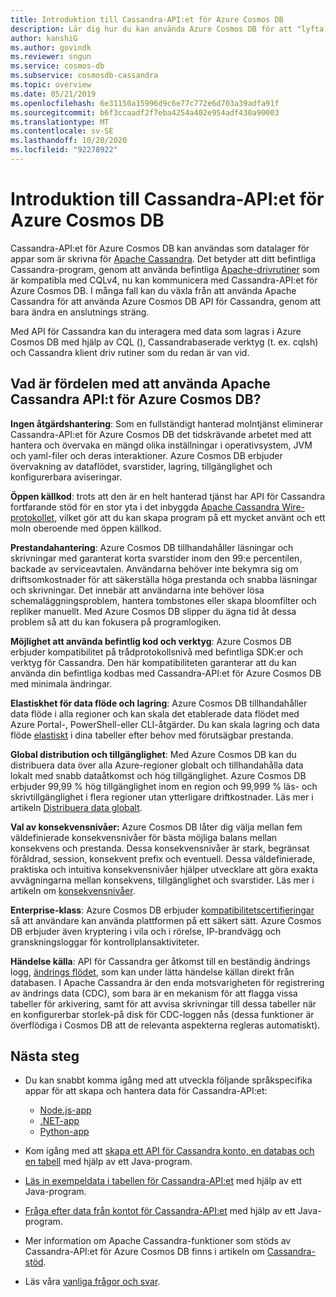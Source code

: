 ```yaml
---
title: Introduktion till Cassandra-API:et för Azure Cosmos DB
description: Lär dig hur du kan använda Azure Cosmos DB för att "lyfta och byta" befintliga program och bygga nya program med hjälp av Cassandra-drivrutiner och CQL
author: kanshiG
ms.author: govindk
ms.reviewer: sngun
ms.service: cosmos-db
ms.subservice: cosmosdb-cassandra
ms.topic: overview
ms.date: 05/21/2019
ms.openlocfilehash: 6e31150a15996d9c6e77c772e6d703a39adfa91f
ms.sourcegitcommit: b6f3ccaadf2f7eba4254a402e954adf430a90003
ms.translationtype: MT
ms.contentlocale: sv-SE
ms.lasthandoff: 10/20/2020
ms.locfileid: "92278922"
---
```

# <a name="introduction-to-the-azure-cosmos-db-cassandra-api"></a>Introduktion till Cassandra-API:et för Azure Cosmos DB

Cassandra-API:et för Azure Cosmos DB kan användas som datalager för appar som är skrivna för [Apache Cassandra](https://cassandra.apache.org). Det betyder att ditt befintliga Cassandra-program, genom att använda befintliga [Apache-drivrutiner](https://cassandra.apache.org/doc/latest/getting_started/drivers.html?highlight=driver) som är kompatibla med CQLv4, nu kan kommunicera med Cassandra-API:et för Azure Cosmos DB. I många fall kan du växla från att använda Apache Cassandra för att använda Azure Cosmos DB API för Cassandra, genom att bara ändra en anslutnings sträng. 

Med API för Cassandra kan du interagera med data som lagras i Azure Cosmos DB med hjälp av CQL (), Cassandrabaserade verktyg (t. ex. cqlsh) och Cassandra klient driv rutiner som du redan är van vid.

## <a name="what-is-the-benefit-of-using-apache-cassandra-api-for-azure-cosmos-db"></a>Vad är fördelen med att använda Apache Cassandra API:t för Azure Cosmos DB?

**Ingen åtgärdshantering**: Som en fullständigt hanterad molntjänst eliminerar Cassandra-API:et för Azure Cosmos DB det tidskrävande arbetet med att hantera och övervaka en mängd olika inställningar i operativsystem, JVM och yaml-filer och deras interaktioner. Azure Cosmos DB erbjuder övervakning av dataflödet, svarstider, lagring, tillgänglighet och konfigurerbara aviseringar.

**Öppen källkod**: trots att den är en helt hanterad tjänst har API för Cassandra fortfarande stöd för en stor yta i det inbyggda [Apache Cassandra Wire-protokollet](cassandra-support.md), vilket gör att du kan skapa program på ett mycket använt och ett moln oberoende med öppen källkod.

**Prestandahantering**: Azure Cosmos DB tillhandahåller läsningar och skrivningar med garanterat korta svarstider inom den 99:e percentilen, backade av serviceavtalen. Användarna behöver inte bekymra sig om driftsomkostnader för att säkerställa höga prestanda och snabba läsningar och skrivningar. Det innebär att användarna inte behöver lösa schemaläggningsproblem, hantera tombstones eller skapa bloomfilter och repliker manuellt. Med Azure Cosmos DB slipper du ägna tid åt dessa problem så att du kan fokusera på programlogiken.

**Möjlighet att använda befintlig kod och verktyg**: Azure Cosmos DB erbjuder kompatibilitet på trådprotokollsnivå med befintliga SDK:er och verktyg för Cassandra. Den här kompatibiliteten garanterar att du kan använda din befintliga kodbas med Cassandra-API:et för Azure Cosmos DB med minimala ändringar.

**Elastiskhet för data flöde och lagring**: Azure Cosmos DB tillhandahåller data flöde i alla regioner och kan skala det etablerade data flödet med Azure Portal-, PowerShell-eller CLI-åtgärder. Du kan skala lagring och data flöde [elastiskt](manage-scale-cassandra.md) i dina tabeller efter behov med förutsägbar prestanda.

**Global distribution och tillgänglighet**: Med Azure Cosmos DB kan du distribuera data över alla Azure-regioner globalt och tillhandahålla data lokalt med snabb dataåtkomst och hög tillgänglighet. Azure Cosmos DB erbjuder 99,99 % hög tillgänglighet inom en region och 99,999 % läs- och skrivtillgänglighet i flera regioner utan ytterligare driftkostnader. Läs mer i artikeln [Distribuera data globalt](distribute-data-globally.md). 

**Val av konsekvensnivåer:** Azure Cosmos DB låter dig välja mellan fem väldefinierade konsekvensnivåer för bästa möjliga balans mellan konsekvens och prestanda. Dessa konsekvensnivåer är stark, begränsat föråldrad, session, konsekvent prefix och eventuell. Dessa väldefinierade, praktiska och intuitiva konsekvensnivåer hjälper utvecklare att göra exakta avvägningarna mellan konsekvens, tillgänglighet och svarstider. Läs mer i artikeln om [konsekvensnivåer](consistency-levels.md). 

**Enterprise-klass**: Azure Cosmos DB erbjuder [kompatibilitetscertifieringar](https://www.microsoft.com/trustcenter) så att användare kan använda plattformen på ett säkert sätt. Azure Cosmos DB erbjuder även kryptering i vila och i rörelse, IP-brandvägg och granskningsloggar för kontrollplansaktiviteter.

**Händelse källa**: API för Cassandra ger åtkomst till en beständig ändrings logg, [ändrings flödet](cassandra-change-feed.md), som kan under lätta händelse källan direkt från databasen. I Apache Cassandra är den enda motsvarigheten för registrering av ändrings data (CDC), som bara är en mekanism för att flagga vissa tabeller för arkivering, samt för att avvisa skrivningar till dessa tabeller när en konfigurerbar storlek-på disk för CDC-loggen nås (dessa funktioner är överflödiga i Cosmos DB att de relevanta aspekterna regleras automatiskt).

## <a name="next-steps"></a>Nästa steg

* Du kan snabbt komma igång med att utveckla följande språkspecifika appar för att skapa och hantera data för Cassandra-API:et:
  - [Node.js-app](create-cassandra-nodejs.md)
  - [.NET-app](create-cassandra-dotnet.md)
  - [Python-app](create-cassandra-python.md)

* Kom igång med att [skapa ett API för Cassandra konto, en databas och en tabell](create-cassandra-api-account-java.md) med hjälp av ett Java-program.

* [Läs in exempeldata i tabellen för Cassandra-API:et](cassandra-api-load-data.md) med hjälp av ett Java-program.

* [Fråga efter data från kontot för Cassandra-API:et](cassandra-api-query-data.md) med hjälp av ett Java-program.

* Mer information om Apache Cassandra-funktioner som stöds av Cassandra-API:et för Azure Cosmos DB finns i artikeln om [Cassandra-stöd](cassandra-support.md).

* Läs våra [vanliga frågor och svar](cassandra-faq.md).
